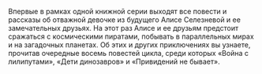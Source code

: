 <!--2017-02-16 19:21:07-->
Впервые в рамках одной книжной серии выходят все повести и рассказы об отважной девочке из будущего Алисе Селезневой и ее замечательных друзьях.
        На этот раз Алисе и ее друзьям предстоит сражаться с космическими пиратами, побывать в параллельных мирах и на загадочных планетах. Об этих и других приключениях вы узнаете, прочитав очередные восемь повестей цикла, среди которых «Война с лилипутами», «Дети динозавров» и «Привидений не бывает».